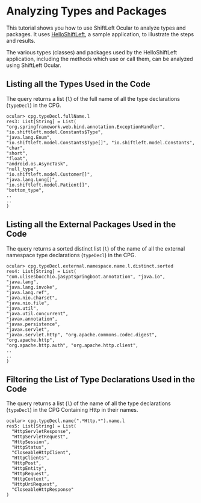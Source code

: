 # Analyzing Types and Packages

This tutorial shows you how to use ShiftLeft Ocular to analyze types and packages. It uses [HelloShiftLeft](../../introduction/helloshiftleft.md), a sample application, to illustrate the steps and results.

The various types (classes) and packages used by the HelloShiftLeft application, including the methods which use or call them,  can be analyzed using ShiftLeft Ocular.

## Listing all the Types Used in the Code

The query returns a list (`l`) of the full name of all the type declarations (`typeDecl`) in the CPG.

```
ocular> cpg.typeDecl.fullName.l
res3: List[String] = List( "org.springframework.web.bind.annotation.ExceptionHandler", "io.shiftleft.model.Constants$Type",
"java.lang.Enum",
"io.shiftleft.model.Constants$Type[]", "io.shiftleft.model.Constants",
"char",
"short",
"float",
"android.os.AsyncTask",
"null_type",
"io.shiftleft.model.Customer[]",
"java.lang.Long[]",
"io.shiftleft.model.Patient[]",
"bottom_type",
..
..
)
```

## Listing all the External Packages Used in the Code

The query returns a sorted distinct list (`l`) of the name of all the external namespace type declarations (`typeDecl`) in the CPG.

```
ocular> cpg.typeDecl.external.namespace.name.l.distinct.sorted
res4: List[String] = List( "com.ulisesbocchio.jasyptspringboot.annotation", "java.io",
"java.lang",
"java.lang.invoke",
"java.lang.ref",
"java.nio.charset",
"java.nio.file",
"java.util",
"java.util.concurrent",
"javax.annotation",
"javax.persistence",
"javax.servlet",
"javax.servlet.http", "org.apache.commons.codec.digest", "org.apache.http",
"org.apache.http.auth", "org.apache.http.client",
..
..
)
```

## Filtering the List of Type Declarations Used in the Code

The query returns a list (`l`) of the name of all the type declarations (`typeDecl`) in the CPG Containing Http in their 
names.

```
ocular> cpg.typeDecl.name(".*Http.*").name.l
res5: List[String] = List(
  "HttpServletResponse",
  "HttpServletRequest",
  "HttpSession",
  "HttpStatus",
  "CloseableHttpClient",
  "HttpClients",
  "HttpPost",
  "HttpEntity",
  "HttpRequest",
  "HttpContext",
  "HttpUriRequest",
  "CloseableHttpResponse"
)
```
